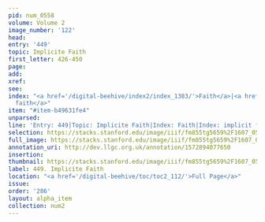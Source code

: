 ```yaml
---
pid: num_0558
volume: Volume 2
image_number: '122'
head: 
entry: '449'
topic: Implicite Faith
first_letter: 426-450
page: 
add: 
xref: 
see: 
index: "<a href='/digital-beehive/index2/index_1383/'>Faith</a>|<a href='/digital-beehive/index3/index_1971/'>implicit
  faith</a>"
item: "#item-b49631fe4"
unparsed: 
line: 'Entry: 449|Topic: Implicite Faith|Index: Faith|Index: implicit faith|#item-b49631fe4'
selection: https://stacks.stanford.edu/image/iiif/fm855tg5659%2F1607_0589/864,4317,2919,733/full/0/default.jpg
full_image: https://stacks.stanford.edu/image/iiif/fm855tg5659%2F1607_0589/full/full/0/default.jpg
annotation_uri: http://dev.llgc.org.uk/annotation/1572894077650
insertion: 
thumbnail: https://stacks.stanford.edu/image/iiif/fm855tg5659%2F1607_0589/864,4317,600,180/250,/0/default.jpg
label: 449. Implicite Faith
location: "<a href='/digital-beehive/toc/toc2_112/'>Full Page</a>"
issue: 
order: '286'
layout: alpha_item
collection: num2
---
```

